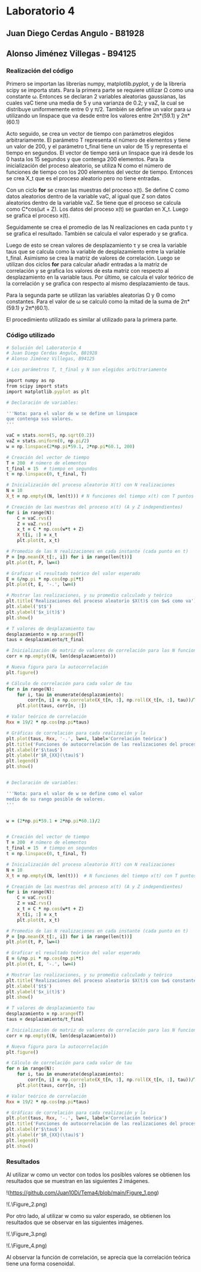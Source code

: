 # Laboratorio 4

## Juan Diego Cerdas Angulo - B81928
## Alonso Jiménez Villegas - B94125

### Realización del código

Primero se importan las librerías numpy, matplotlib.pyplot, y de la librería scipy se importa stats. Para la primera parte se requiere utilizar Ω como una constante ω. Entonces se declaran 2 variables aleatorias gaussianas,  las cuales vaC tiene una media de 5 y una varianza de 0.2; y vaZ, la cual se distribuye uniformemente entre 0 y π/2. También se define un valor para ω utilizando un linspace que va desde entre los valores entre 2π*(59.1) y 2π*(60.1)

Acto seguido, se crea un vector de tiempo con parámetros elegidos arbitrariamente. El parámetro T representa el número de elementos y tiene un valor de 200, y el parámetro t_final tiene un valor de 15 y representa el tiempo en segundos. El vector de tiempo será un linspace que irá desde los 0 hasta los 15 segundos y que contenga 200 elementos. Para la inicialización del proceso aleatorio, se utiliza N como el número de funciones de tiempo con los 200 elementos del vector de tiempo. Entonces se crea X_t que es el proceso aleatorio pero no tiene entradas.

Con un ciclo **for** se crean las muestras del proceso x(t). Se define C como datos aleatorios dentro de la variable vaC, al igual que Z son datos aleatorios dentro de la variable vaZ. Se tiene que el proceso se calcula como C*cos(ωt + Z). Los datos del proceso x(t) se guardan en X_t. Luego se grafica el proceso x(t).

Seguidamente se crea el promedio de las N realizaciones en cada punto t y se grafica el resultado. También se calcula el valor esperado y se grafica.

Luego de esto se crean valores de desplazamiento τ y se crea la variable taus que se calcula como la variable de desplazamiento entre la variable t_final. Asimismo se crea la matriz de valores de correlación. Luego se utilizan dos ciclos **for** para calcular añadir entradas a la matriz de correlación y se grafica los valores de esta matriz con respecto al desplazamiento en la variable taus. Por último, se calcula el valor teórico de la correlación y se grafica con respecto al mismo desplazamiento de taus.

Para la segunda parte se utilizan las variables aleatorias Ω y Θ como constantes. Para el valor de ω se calculó como la mitad de la suma de 2π*(59.1) y 2π*(60.1). 

El procedimiento utilizado es similar al utilizado para la primera parte.

### Código utilizado

```ruby
# Solución del Laboratorio 4
# Juan Diego Cerdas Angulo, B81928
# Alonso Jiménez Villegas, B94125

# Los parámetros T, t_final y N son elegidos arbitrariamente

import numpy as np
from scipy import stats
import matplotlib.pyplot as plt

# Declaración de variables:

'''Nota: para el valor de w se define un linspace
que contenga sus valores.
'''

vaC = stats.norm(5, np.sqrt(0.2))
vaZ = stats.uniform(0, np.pi/2)
w = np.linspace(2*np.pi*59.1, 2*np.pi*60.1, 200)

# Creación del vector de tiempo
T = 200  # número de elementos
t_final = 15  # tiempo en segundos
t = np.linspace(0, t_final, T)

# Inicialización del proceso aleatorio X(t) con N realizaciones
N = 10
X_t = np.empty((N, len(t)))	# N funciones del tiempo x(t) con T puntos

# Creación de las muestras del proceso x(t) (A y Z independientes)
for i in range(N):
	C = vaC.rvs()
	Z = vaZ.rvs()
	x_t = C * np.cos(w*t + Z)
	X_t[i, :] = x_t
	plt.plot(t, x_t)

# Promedio de las N realizaciones en cada instante (cada punto en t)
P = [np.mean(X_t[:, i]) for i in range(len(t))]
plt.plot(t, P, lw=4)

# Graficar el resultado teórico del valor esperado
E = 6/np.pi * np.cos(np.pi*t)
plt.plot(t, E, '-.', lw=4)

# Mostrar las realizaciones, y su promedio calculado y teórico
plt.title('Realizaciones del proceso aleatorio $X(t)$ con $w$ como va')
plt.xlabel('$t$')
plt.ylabel('$x_i(t)$')
plt.show()

# T valores de desplazamiento tau
desplazamiento = np.arange(T)
taus = desplazamiento/t_final

# Inicialización de matriz de valores de correlación para las N funciones
corr = np.empty((N, len(desplazamiento)))

# Nueva figura para la autocorrelación
plt.figure()

# Cálculo de correlación para cada valor de tau
for n in range(N):
	for i, tau in enumerate(desplazamiento):
		corr[n, i] = np.correlate(X_t[n, :], np.roll(X_t[n, :], tau))/T
	plt.plot(taus, corr[n, :])

# Valor teórico de correlación
Rxx = 19/2 * np.cos(np.pi*taus)

# Gráficas de correlación para cada realización y la
plt.plot(taus, Rxx, '-.', lw=4, label='Correlación teórica')
plt.title('Funciones de autocorrelación de las realizaciones del proceso')
plt.xlabel(r'$\tau$')
plt.ylabel(r'$R_{XX}(\tau)$')
plt.legend()
plt.show()


# Declaración de variables:

'''Nota: para el valor de w se define como el valor
medio de su rango posible de valores.
'''


w = (2*np.pi*59.1 + 2*np.pi*60.1)/2


# Creación del vector de tiempo
T = 200  # número de elementos
t_final = 15  # tiempo en segundos
t = np.linspace(0, t_final, T)

# Inicialización del proceso aleatorio X(t) con N realizaciones
N = 10
X_t = np.empty((N, len(t)))  # N funciones del tiempo x(t) con T puntos

# Creación de las muestras del proceso x(t) (A y Z independientes)
for i in range(N):
	C = vaC.rvs()
	Z = vaZ.rvs()
	x_t = C * np.cos(w*t + Z)
	X_t[i, :] = x_t
	plt.plot(t, x_t)

# Promedio de las N realizaciones en cada instante (cada punto en t)
P = [np.mean(X_t[:, i]) for i in range(len(t))]
plt.plot(t, P, lw=4)

# Graficar el resultado teórico del valor esperado
E = 6/np.pi * np.cos(np.pi*t)
plt.plot(t, E, '-.', lw=4)

# Mostrar las realizaciones, y su promedio calculado y teórico
plt.title('Realizaciones del proceso aleatorio $X(t)$ con $w$ constante')
plt.xlabel('$t$')
plt.ylabel('$x_i(t)$')
plt.show()

# T valores de desplazamiento tau
desplazamiento = np.arange(T)
taus = desplazamiento/t_final

# Inicialización de matriz de valores de correlación para las N funciones
corr = np.empty((N, len(desplazamiento)))

# Nueva figura para la autocorrelación
plt.figure()

# Cálculo de correlación para cada valor de tau
for n in range(N):
	for i, tau in enumerate(desplazamiento):
		corr[n, i] = np.correlate(X_t[n, :], np.roll(X_t[n, :], tau))/T
	plt.plot(taus, corr[n, :])

# Valor teórico de correlación
Rxx = 19/2 * np.cos(np.pi*taus)

# Gráficas de correlación para cada realización y la
plt.plot(taus, Rxx, '-.', lw=4, label='Correlación teórica')
plt.title('Funciones de autocorrelación de las realizaciones del proceso')
plt.xlabel(r'$\tau$')
plt.ylabel(r'$R_{XX}(\tau)$')
plt.legend()
plt.show()
```



### Resultados
Al utilizar w como un vector con todos los posibles valores se obtienen los resultados que se muestran en las siguientes 2 imágenes.

!(https://github.com/Juan10Di/Tema4/blob/main/Figure_1.png)

!(.\Figure_2.png)

Por otro lado, al utilizar w como su valor esperado, se obtienen los resultados que se observar en las siguientes imágenes.

!(.\Figure_3.png)

!(.\Figure_4.png)

Al observar la función de correlación, se aprecia que la correlación teórica tiene una forma cosenoidal.
